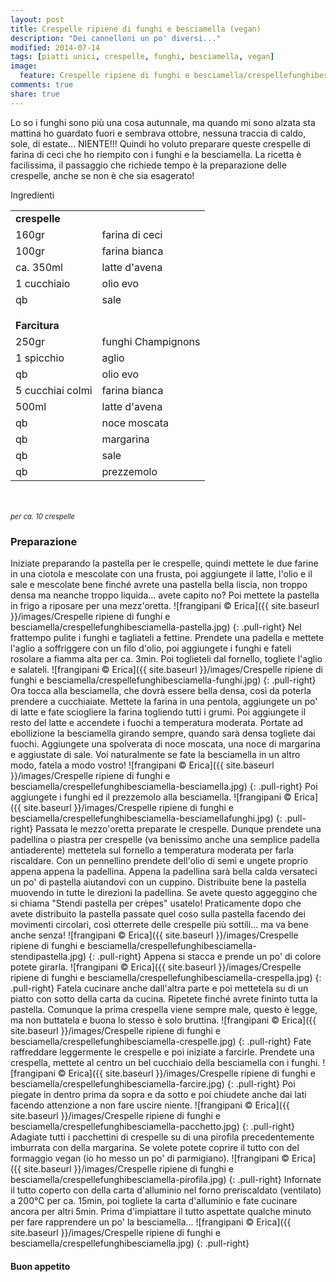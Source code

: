 ```yaml
---
layout: post
title: Crespelle ripiene di funghi e besciamella (vegan)
description: "Dei cannelloni un po' diversi..."
modified: 2014-07-14
tags: [piatti unici, crespelle, funghi, besciamella, vegan]
image:
  feature: Crespelle ripiene di funghi e besciamella/crespellefunghibesciamella-header.jpg
comments: true
share: true
---
```


Lo so i funghi sono più una cosa autunnale, ma quando mi sono alzata sta mattina ho guardato fuori e sembrava ottobre, nessuna traccia di caldo, sole, di estate... NIENTE!!! Quindi ho voluto preparare queste crespelle di farina di ceci che ho riempito con i funghi e la besciamella. La ricetta è facilissima, il passaggio che richiede tempo è la preparazione delle crespelle, anche se non è che sia esagerato!


<div class="ingredients">
  <div class="ingredients-title">Ingredienti</div>
  <table>
    <tbody>
      <tr>
        <td colspan="2"><b>crespelle</b></td>
      </tr>
      <tr>
        <td>160gr</td>
        <td>farina di ceci</td>
      </tr>
      <tr>
        <td>100gr</td>
        <td>farina bianca</td>
      </tr>
      <tr>
        <td>ca. 350ml</td>
        <td>latte d'avena</td>
      </tr>
      <tr>
        <td>1 cucchiaio</td>
        <td>olio evo</td>
      </tr>
      <tr>
        <td>qb</td>
        <td>sale</td>
      </tr>
      <tr style="height: 15px;"></tr>
      <tr>          
        <td colspan="2"><b>Farcitura</b></td>
      </tr>
      <tr>
        <td>250gr</td>
        <td>funghi Champignons</td>
      </tr>
      <tr>
        <td>1 spicchio</td>
        <td>aglio</td>
      </tr>
      <tr>
        <td>qb</td>
        <td>olio evo</td>
      </tr>
      <tr>      
        <td>5 cucchiai colmi</td>
        <td>farina bianca</td>
      </tr>
      <tr>
        <td>500ml</td>
        <td>latte d'avena</td>
      </tr>
      <tr>
        <td>qb</td>
        <td>noce moscata</td>
      </tr>
      <tr>
        <td>qb</td>
        <td>margarina</td>
      </tr>
      <tr>
        <td>qb</td>
        <td>sale</td>
      </tr>
      <tr>
        <td>qb</td>
        <td>prezzemolo</td>      
      </tr>
    </tbody>
  </table>
  <br></br>
  <i class="pull-right" style="font-size: 80%;">per ca. 10 crespelle</i>
</div>


<h3>
  <font color="grey">
    <i class="icon-cogs"></i>
  </font> Preparazione
</h3>

Iniziate preparando la pastella per le crespelle, quindi mettete le due farine in una ciotola e mescolate con una frusta, poi aggiungete il latte, l'olio e il sale e mescolate bene finché avrete una pastella bella liscia, non troppo densa ma neanche troppo liquida... avete capito no? Poi mettete la pastella in frigo a riposare per una mezz'oretta.
![frangipani © Erica]({{ site.baseurl }}/images/Crespelle ripiene di funghi e besciamella/crespellefunghibesciamella-pastella.jpg)
{: .pull-right}
Nel frattempo pulite i funghi e tagliateli a fettine. Prendete una padella e mettete l'aglio a soffriggere con un filo d'olio, poi aggiungete i funghi e fateli rosolare a fiamma alta per ca. 3min. Poi toglieteli dal fornello, togliete l'aglio e salateli.
![frangipani © Erica]({{ site.baseurl }}/images/Crespelle ripiene di funghi e besciamella/crespellefunghibesciamella-funghi.jpg)
{: .pull-right}
Ora tocca alla besciamella, che dovrà essere bella densa, così da poterla prendere a cucchiaiate. Mettete la farina in una pentola, aggiungete un po' di latte e fate sciogliere la farina togliendo tutti i grumi. Poi aggiungete il resto del latte e accendete i fuochi a temperatura moderata. Portate ad ebollizione la besciamella girando sempre, quando sarà densa togliete dai fuochi. Aggiungete una spolverata di noce moscata, una noce di margarina e aggiustate di sale. Voi naturalmente se fate la besciamella in un altro modo, fatela a modo vostro!
![frangipani © Erica]({{ site.baseurl }}/images/Crespelle ripiene di funghi e besciamella/crespellefunghibesciamella-besciamella.jpg)
{: .pull-right}
Poi aggiungete i funghi ed il prezzemolo alla besciamella.
![frangipani © Erica]({{ site.baseurl }}/images/Crespelle ripiene di funghi e besciamella/crespellefunghibesciamella-besciamellafunghi.jpg)
{: .pull-right}
Passata le mezzo'oretta preparate le crespelle. Dunque prendete una padellina o piastra per crespelle (va benissimo anche una semplice padella antiaderente) mettetela sul fornello a temperatura moderata per farla riscaldare. Con un pennellino prendete dell'olio di semi e ungete proprio appena appena la padellina. Appena la padellina sarà bella calda versateci un po' di pastella aiutandovi con un cuppino. Distribuite bene la pastella muovendo in tutte le direzioni la padellina. Se avete questo aggeggino che si chiama "Stendi pastella per crèpes" usatelo! Praticamente dopo che avete distribuito la pastella passate quel coso sulla pastella facendo dei movimenti circolari, così otterrete delle crespelle più sottili... ma va bene anche senza!
![frangipani © Erica]({{ site.baseurl }}/images/Crespelle ripiene di funghi e besciamella/crespellefunghibesciamella-stendipastella.jpg)
{: .pull-right}
Appena si stacca e prende un po' di colore potete girarla. 
![frangipani © Erica]({{ site.baseurl }}/images/Crespelle ripiene di funghi e besciamella/crespellefunghibesciamella-crespella.jpg)
{: .pull-right}
Fatela cucinare anche dall'altra parte e poi mettetela su di un piatto con sotto della carta da cucina. Ripetete finché avrete fininto tutta la pastella. Comunque la prima crespella viene sempre male, questo è legge, ma non buttatela e buona lo stesso è solo bruttina.
![frangipani © Erica]({{ site.baseurl }}/images/Crespelle ripiene di funghi e besciamella/crespellefunghibesciamella-crespelle.jpg)
{: .pull-right}
Fate raffreddare leggermente le crespelle e poi iniziate a farcirle. Prendete una crespella, mettete al centro un bel cucchiaio della besciamella con i funghi. 
![frangipani © Erica]({{ site.baseurl }}/images/Crespelle ripiene di funghi e besciamella/crespellefunghibesciamella-farcire.jpg)
{: .pull-right}
Poi piegate in dentro prima da sopra e da sotto e poi chiudete anche dai lati facendo attenzione a non fare uscire niente.
![frangipani © Erica]({{ site.baseurl }}/images/Crespelle ripiene di funghi e besciamella/crespellefunghibesciamella-pacchetto.jpg)
{: .pull-right}
Adagiate tutti i pacchettini di crespelle su di una pirofila precedentemente imburrata con della margarina. Se volete potete coprire il tutto con del formaggio vegan (io ho messo un po' di parmigiano).
![frangipani © Erica]({{ site.baseurl }}/images/Crespelle ripiene di funghi e besciamella/crespellefunghibesciamella-pirofila.jpg)
{: .pull-right}
Infornate il tutto coperto con della carta d'alluminio nel forno preriscaldato (ventilato) a 200°C per ca. 15min, poi togliete la carta d'alluminio e fate cucinare ancora per altri 5min. Prima d'impiattare il tutto aspettate qualche minuto per fare rapprendere un po' la besciamella...
![frangipani © Erica]({{ site.baseurl }}/images/Crespelle ripiene di funghi e besciamella/crespellefunghibesciamella.jpg)
{: .pull-right}


<h4>Buon appetito
  <font color="red">
    <i class="icon-smile"></i>
  </font>
</h4>
